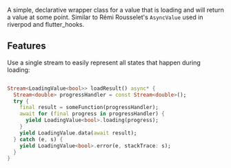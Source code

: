 A simple, declarative wrapper class for a value that is loading and will return a value at some point.
Similar to Rémi Rousselet's `AsyncValue` used in riverpod and flutter_hooks.

## Features

Use a single stream to easily represent all states that happen during loading:

```dart

Stream<LoadingValue<bool>> loadResult() async* {
  Stream<double> progressHandler = const Stream<double>();
  try {
    final result = someFunction(progressHandler);
    await for (final progress in progressHandler) {
      yield LoadingValue<bool>.loading(progress);
    }
    yield LoadingValue.data(await result);
  } catch (e, s) {
    yield LoadingValue<bool>.error(e, stackTrace: s);
  }
}

```
